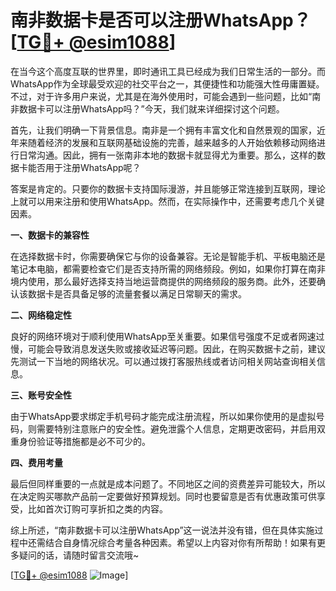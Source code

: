 # 南非数据卡是否可以注册WhatsApp？[[TG💪+ @esim1088](https://t.me/s/esim1088)]

在当今这个高度互联的世界里，即时通讯工具已经成为我们日常生活的一部分。而WhatsApp作为全球最受欢迎的社交平台之一，其便捷性和功能强大性毋庸置疑。不过，对于许多用户来说，尤其是在海外使用时，可能会遇到一些问题，比如“南非数据卡可以注册WhatsApp吗？”今天，我们就来详细探讨这个问题。

首先，让我们明确一下背景信息。南非是一个拥有丰富文化和自然景观的国家，近年来随着经济的发展和互联网基础设施的完善，越来越多的人开始依赖移动网络进行日常沟通。因此，拥有一张南非本地的数据卡就显得尤为重要。那么，这样的数据卡能否用于注册WhatsApp呢？

答案是肯定的。只要你的数据卡支持国际漫游，并且能够正常连接到互联网，理论上就可以用来注册和使用WhatsApp。然而，在实际操作中，还需要考虑几个关键因素。

**一、数据卡的兼容性**

在选择数据卡时，你需要确保它与你的设备兼容。无论是智能手机、平板电脑还是笔记本电脑，都需要检查它们是否支持所需的网络频段。例如，如果你打算在南非境内使用，那么最好选择支持当地运营商提供的网络频段的服务商。此外，还要确认该数据卡是否具备足够的流量套餐以满足日常聊天的需求。

**二、网络稳定性**

良好的网络环境对于顺利使用WhatsApp至关重要。如果信号强度不足或者网速过慢，可能会导致消息发送失败或接收延迟等问题。因此，在购买数据卡之前，建议先测试一下当地的网络状况。可以通过拨打客服热线或者访问相关网站查询相关信息。

**三、账号安全性**

由于WhatsApp要求绑定手机号码才能完成注册流程，所以如果你使用的是虚拟号码，则需要特别注意账户的安全性。避免泄露个人信息，定期更改密码，并启用双重身份验证等措施都是必不可少的。

**四、费用考量**

最后但同样重要的一点就是成本问题了。不同地区之间的资费差异可能较大，所以在决定购买哪款产品前一定要做好预算规划。同时也要留意是否有优惠政策可供享受，比如首次订购可享折扣之类的内容。

综上所述，“南非数据卡可以注册WhatsApp”这一说法并没有错，但在具体实施过程中还需结合自身情况综合考量各种因素。希望以上内容对你有所帮助！如果有更多疑问的话，请随时留言交流哦~

[[TG💪+ @esim1088](https://t.me/s/esim1088) ![Image](https://i.postimg.cc/4NQfJmqS/Snipaste-2025-05-13-00-14-12.png)]